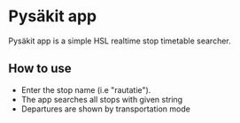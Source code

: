 <h1>Pysäkit app</h1>

Pysäkit app is a simple HSL realtime stop timetable searcher. 

## How to use
* Enter the stop name (i.e "rautatie").
* The app searches all stops with given string
* Departures are shown by transportation mode
